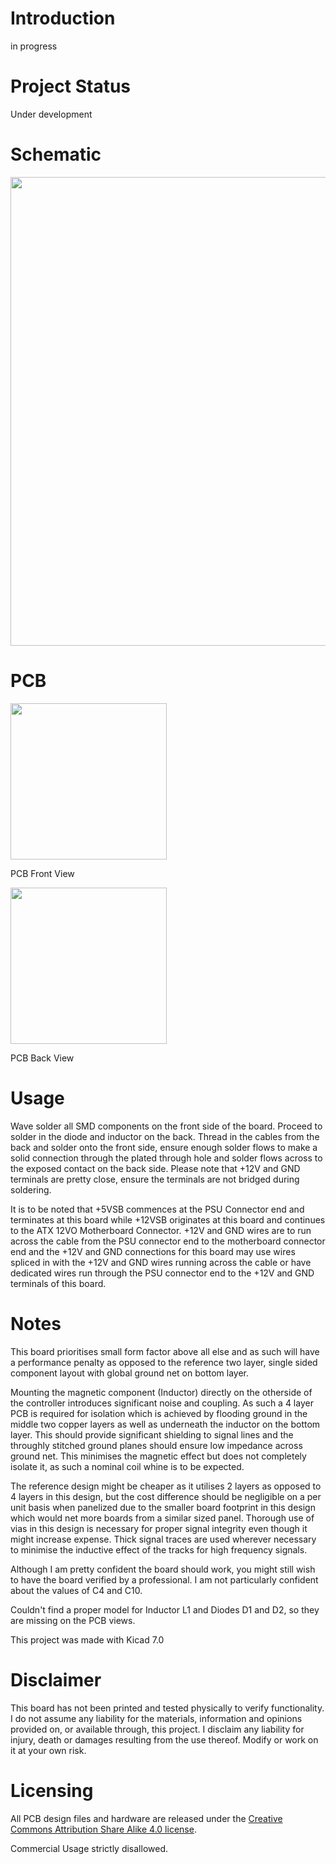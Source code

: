 # Introduction

in progress
# Project Status
Under development

# Schematic
<img src= "insert"  width="750"> 

# PCB
<img src="https://user-images.githubusercontent.com/53912269/231196245-f957f703-b3f5-4f59-a1fb-1b842249071a.png" width ="250">        

PCB Front View



<img src="https://user-images.githubusercontent.com/53912269/231196644-56486391-207f-436a-bc93-ca6299a9212b.png" width ="250">

PCB Back View



# Usage

Wave solder all SMD components on the front side of the board. Proceed to solder in the diode and inductor on the back. Thread in the cables from the back and solder onto the front side, ensure enough solder flows to make a solid connection through the plated through hole and solder flows across to the exposed contact on the back side. Please note that +12V and GND terminals are pretty close, ensure the terminals are not bridged during soldering.

It is to be noted that +5VSB commences at the PSU Connector end and terminates at this board while +12VSB originates at this board and continues to the ATX 12VO Motherboard Connector. +12V and GND wires are to run across the cable from the PSU connector end to the motherboard connector end and the +12V and GND connections for this board may use wires spliced in with the +12V and GND wires running across the cable or have dedicated wires run through the PSU connector end to the +12V and GND terminals of this board.

# Notes

This board prioritises small form factor above all else and as such will have a performance penalty as opposed to the reference two layer, single sided component layout with global ground net on bottom layer. 

Mounting the magnetic component (Inductor) directly on the otherside of the controller introduces significant noise and coupling. As such a 4 layer PCB is required for isolation which is achieved by flooding ground in the middle two copper layers as well as underneath the inductor on the bottom layer. This should provide significant shielding to signal lines and the throughly stitched ground planes should ensure low impedance across ground net. This minimises the magnetic effect but does not completely isolate it, as such a nominal coil whine is to be expected.

The reference design might be cheaper as it utilises 2 layers as opposed to 4 layers in this design, but the cost difference should be negligible on a per unit basis when panelized due to the smaller board footprint in this design which would net more boards from a similar sized panel. Thorough use of vias in this design is necessary for proper signal integrity even though it might increase expense. Thick signal traces are used wherever necessary to minimise the inductive effect of the tracks for high frequency signals.


Although I am pretty confident the board should work, you might still wish to have the board verified by a professional. I am not particularly confident about the values of C4 and C10.

Couldn't find a proper model for Inductor L1 and Diodes D1 and D2, so they are missing on the PCB views.

This project was made with Kicad 7.0


# Disclaimer
This board has not been printed and tested physically to verify functionality. I do not assume any liability for the materials, information and opinions provided on, or available through, this project. I disclaim any liability for injury, death or damages resulting from the use thereof. Modify or work on it at your own risk.

# Licensing
All PCB design files and hardware are released under the [Creative Commons Attribution Share Alike 4.0 license](https://choosealicense.com/licenses/cc-by-sa-4.0/). 

Commercial Usage strictly disallowed.
